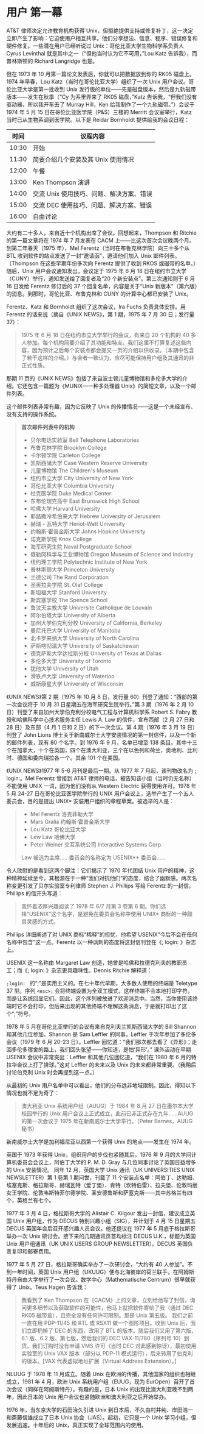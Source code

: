 # 用户 第一幕

AT\&T 律师决定允许教育机构获得 Unix，但拒绝提供支持或修复补丁，这一决定立即产生了影响：它迫使用户相互共享。他们分享想法、信息、程序、错误修复和硬件修复。一些潜在用户已经听说过 Unix：哥伦比亚大学生物科学系负责人 Cyrus Levinthal 就是其中之一（“但他当时认为它不可用，”Lou Katz 告诉我），而普林斯顿的 Richard Langridge 也是。

但在 1973 年 10 月第一篇论文发表后，你就可以把数据放到你的 RK05 磁盘上。1974 年早春，Lou Katz（当时在哥伦比亚大学）组织了一次 Unix 用户会议。哥伦比亚大学是第一批收到 Unix 发行版的单位——先是磁盘版本，然后是九轨磁带版本——发生在秋季（“Cy 为系里弄来了 RK05 磁盘，”Katz 告诉我，“但我们没有驱动器，所以我开车去了 Murray Hill，Ken 给我制作了一个九轨磁带。”）会议于 1974 年 5 月 15 日在哥伦比亚医学院（P\&S）三楼的 Merritt 会议室举行，Katz 当时已从生物系调到医学院。以下是 Reidar Bornholdt 提供给我的会议日程：

| 时间    | 议程内容                    |
| ----- | ----------------------- |
| 10:30 | 开始                      |
| 11:30 | 简要介绍几个安装及其 Unix 使用情况    |
| 12:00 | 午餐                      |
| 13:00 | Ken Thompson 演讲         |
| 14:00 | 交流 Unix 使用技巧、问题、解决方案、错误 |
| 15:00 | 交流 DEC 使用技巧、问题、解决方案、错误  |
| 16:00 | 自由讨论                    |

大约有二十多人，来自近十个机构出席了会议。回想起来，Thompson 和 Ritchie 的第一篇文章将在 1974 年 7 月发表在 CACM 上——比这次首次会议晚两个月。到第二年春天（1975 年），Mel Ferentz（当时在布鲁克林学院）向三十多个从 BTL 收到软件的站点发送了一封“邀请函”，邀请他们加入 Unix 邮件列表。（Thompson 在这些早期年份多次向 Ferentz 提供了收到 RKOS 或磁带的名单。）随后，Unix 用户会议通知发出，会议定于 1975 年 6 月 18 日在纽约市立大学（CUNY）举行，通知发送给了回复者及“20 个新安装点”。第三次通知则于 6 月 16 日发给 Ferentz 修订后的 37 个回复名单，内容是关于“Unix 新版本”（第六版）的消息。到那时，哥伦比亚、布鲁克林和 CUNY 的计算中心都已安装了 Unix。

Ferentz、Katz 和 Bornholdt 组织了这次会议，Ira Fuchs 负责具体安排。用 Ferentz 的话来说（摘自《UNIX NEWS》，第 1 期，1975 年 7 月 30 日；发行量 37）：

>1975 年 6 月 18 日在纽约市立大学举行的会议，有来自 20 个机构的 40 多人参加。每个机构简要介绍了其功能和特点。我们这里不打算复述这些内容，因为预计之后每个安装点都会提交一页的介绍以供收录。（本期中包含了若干这样的介绍。）与会者一致认为，应尽可能保持用户组及其通讯的非正式性质。

那期 11 页的《UNIX NEWS》包括了来自波士顿儿童博物馆和多伦多大学的介绍。它还包含一篇题为《MUNIX—一种多处理器 Unix》的简短文章，以及一个邮件列表。

这个邮件列表非常有趣，因为它反映了 Unix 的传播情况——这是一个未经宣布、没有支持的操作系统。

>**首次邮件列表中的机构**
>
>* 贝尔电话实验室 Bell Telephone Laboratories
>* 布鲁克林学院 Brooklyn College
>* 卡尔顿学院 Carleton College
>* 凯斯西储大学 Case Western Reserve University
>* 儿童博物馆 The Children's Museum
>* 纽约市立大学 City University of New York
>* 哥伦比亚大学 Columbia University
>* 杜克医学院 Duke Medical Center
>* 东布伦瑞克高中 East Brunswick High School
>* 哈佛大学 Harvard University
>* 耶路撒冷希伯来大学 Hebrew University of Jerusalem
>* 赫瑞 - 瓦特大学 Heriot-Watt University
>* 约翰斯·霍普金斯大学 Johns Hopkins University
>* 诺克斯学院 Knox College
>* 海军研究生院 Naval Postgraduate School
>* 俄勒冈科学与工业博物馆 Oregon Museum of Science and Industry
>* 纽约理工学院 Polytechnic Institute of New York
>* 普林斯顿大学 Princeton University
>* 兰德公司 The Rand Corporation
>* 圣奥拉夫学院 St. Olaf College
>* 斯坦福大学 Stanford University
>* 斯宾塞学校 The Spence School
>* 鲁汶天主教大学 Universite Catholique de Louvain
>* 阿尔伯塔大学 University of Alberta
>* 加州大学伯克利分校 University of California, Berkeley
>* 曼尼托巴大学 University of Manitoba
>* 北卡罗来纳大学 University of North Carolina
>* 萨斯喀彻温大学 University of Saskatchewan
>* 德克萨斯大学达拉斯分校 University of Texas at Dallas
>* 多伦多大学 University of Toronto
>* 犹他大学 University of Utah
>* 滑铁卢大学 University of Waterloo
>* 威斯康星大学 University of Wisconsin

《UNIX NEWS》第 2 期（1975 年 10 月 8 日，发行量 60）刊登了通知：“西部的第一次会议将于 10 月 31 日星期五在海军研究生院举行。”第 3 期（1976 年 2 月 10 日）刊登了来自加州大学伯克利分校电气工程与计算机科学系 Robert S. Fabry 教授和哈佛科学中心技术服务主任 Lewis A. Law 的信件，宣布西部（2 月 27 日和 28 日）及东部（4 月 1 日和 2 日）的下一次会议。第 4 期（1976 年 3 月 19 日）刊登了 John Lions 博士关于新南威尔士大学安装情况的第一封信件，以及一个新的邮件列表，现有 80 个名字。到 1976 年 9 月，名单已增至 138 条目。其中十三个在加拿大，十个在英国，四个在澳大利亚，三个在以色列和荷兰，奥地利、比利时、德国和委内瑞拉各一个。其余 101 个在美国。

《UNIX NEWS》1977 年 5-6 月刊是最后一期。从 1977 年 7 月起，该刊物改名为 ; login:。Mel Ferentz 曾接到 AT\&T 律师的电话，被告知该小组（当时仍无名称）不能使用 UNIX 一词，因为他们没有从 Western Electric 获得使用许可。1978 年 5 月 24-27 日在哥伦比亚医学院举行的 UNIX 用户会议上，选举产生了一个五人委员会，目的是提出 UNIX\* 安装用户组织的章程草案。被选举的人是：

>* Mel Ferentz  洛克菲勒大学
>* Mars Gralia  约翰斯·霍普金斯大学
>* Lou Katz  哥伦比亚大学
>* Lew Law  哈佛大学
>* Peter Weiner  交互系统公司 Interactive Systems Corp.
>
>Law 被选为主席……委员会的名称定为 USENIX\*\* 委员会……

令人欣慰的是看到这两个脚注：它们揭示了 1970 年代团结 Unix 用户的精神，这种精神延续至今，其根源在于一种“我们对抗他们”的态度，结合了幽默感。两次名称变更引发了贝尔实验室专利律师 Stephen J. Phillips 写给 Ferentz 的一封信。Phillips 的信开头写道：

>我怀着浓厚兴趣阅读了 1978 年 6/7 月第 3 卷第 6 期。你们选择“USENIX”这个名字，是避免在委员会名称中使用 UNIX\* 商标的一种颇具灵感的方式。

Phillips 详细阐述了对 UNIX 商标“稀释”的担忧，他希望 USENIX“今后不会在任何名称中包含”这一点。Ferentz 以一种讽刺的态度将这封信刊登在《; login: 》杂志上。

USENIX 这一名称由 Margaret Law 创造，她曾是哈佛和拉德克利夫的教职员工；而《; login: 》杂志更具趣味性。Dennis Ritchie 解释道：

`;login: ` 的“;”是实用主义的。在七十年代早期，大多数人使用的终端是 Teletype 37 型。序列 `<esc>;` 会将终端设置为全双工模式，这样终端不会本地打印字符，而是让系统回显它们。因此，这个序列被放进了欢迎消息中。当然，当你使用该终端时它不会打印，但后来出现的其他终端不理解这条消息，于是就打印出了这个“;”符号。


1978 年 5 月在哥伦比亚举行的会议有来自克利夫兰凯斯西储大学的 Bill Shannon 和其他几位参加。Shannon 是 Sam Leffler 的同事，Leffler 于次年参加了多伦多会议（1979 年 6 月 20-23 日）。Leffler 回忆道：“我们那次都去看了《异形》；走回多伦多宿舍的路上，我们回头张望——你知道，是怕‘异形’。”
课外活动在早期 USENIX 会议中非常突出：Leffler 和其他几位回忆道，“我们在 1980 年 6 月的特拉华会议上打了排球。”这对 Leffler 的未来以及 Unix 的未来都非常重要。（我稍后讨论伯克利 Unix 时会再提到这一点。）

从最初的 Unix 用户名单中可以看出，他们的分布远非地域限制。因此，得知以下情况也就不足为奇了：

>澳大利亚 Unix 系统用户组（AUUG）于 1984 年 8 月 27 日在墨尔本大学校园举行的 Unix 用户会议上正式成立，此前已非正式存在九年……AUUG 的第一次会议于 1975 年在新南威尔士大学举行。（Peter Barnes，AUUG 秘书）

新南威尔士大学是加利福尼亚以西第一个获得 Unix 的地点——发生在 1974 年。

英国于 1973 年获得 Unix，组织用户的步伐也紧随其后。1976 年 9 月的大学间计算机委员会会议上，阿伯丁大学的 P. M. D. Gray 与几位同事讨论了英国日益增多的 Unix 安装情况。
同年 12 月，英国大学 Unix 通讯（UK UNIVERSITIES UNIX NEWSLETTER）第 1 卷第 1 期问世，刊载了 11 个安装点名单：阿伯丁、达勒姆、埃塞克斯、格拉斯哥、赫瑞瓦特（爱丁堡）、肯特（坎特伯雷）、拉夫堡、伦敦玛丽女王学院、伦敦韦斯特菲尔德学院、圣安德鲁斯和萨塞克斯——其中苏格兰有四个，英格兰有七个。

1977 年 3 月 4 日，格拉斯哥大学的 Alistair C. Kilgour 发出一封信，建议成立英国 Unix 用户组，作为 DECUS 特别兴趣小组（SIG），并计划于 4 月 15 日星期五 DECUS 英国年会后召开感兴趣人员会议。他还提议在 1977 年 5 月底于格拉斯哥举办一次 Unix 研讨会。接下来的几期通讯页首均标注 DECUS U.K.，标题为英国 Unix 用户组通讯（UK UNIX USERS GROUP NEWSLETTER）。DECUS 英国负责复印和邮寄费用。

1977 年 5 月 27 日，格拉斯哥确实举办了一次研讨会，“大约有 40 人参加”。不到一年时间，英国 Unix 用户组（UKUUG）便与北海彼岸的荷兰联手，在阿姆斯特丹自由大学举行了一次会议。数学中心（Mathematische Centrum）很早就获得了 Unix。Teus Hagen 告诉我：

>我看到了 Ken Thompson 在《CACM》上的文章，立刻给他写了封信，询问更多细节以及获取软件的可能性，他马上就把软件寄给了我（通过 DEC RK05 磁带盒），且完全没有任何许可限制。那是 Unix 第五版。
我们之前一直在用 PDP-11/45 和 RTL 或 RSX11 做一个图形项目。收到 Unix 后，我们立即扔掉了 DEC 的东西，改用了 BTL 的版本。随后我们又用了第六版、6.1 版、6.2 版、第七版，然后我们的 DEC VAX-11/780（序列号 10）到货。我们订购时没有申请 VMS 许可（当时 DEC 对此感到惊讶），最初使用实验室的 Unix VAX 版本（部分以 PDP-11 模式运行），后来转用了伯克利的版本。\[VAX 代表虚拟地址扩展（Virtual Address Extension）。]

NLUUG 于 1978 年 11 月成立。随着 Unix 在欧洲的传播，其他国家的组织也相继成立，1981 年 4 月，欧洲 Unix 系统用户组（EUUG，现为 EurOpen）召开了首次会议（同样在阿姆斯特丹）。有趣的是，日本 Unix 的出现比澳大利亚晚不到两年，因此日本的 Unix 用户会议也紧随欧洲和澳大利亚之后开始举办。

1976 年，当东京大学的石田治久引进 Unix 到日本后，不久由村井纯、岸田浩一和斋藤信雄成立了日本 Unix 协会（JAS）。起初，它只是一个 Unix 学习小组，但发展迅速。十年后的 Unix，真正实现了全球范围内的使用。

